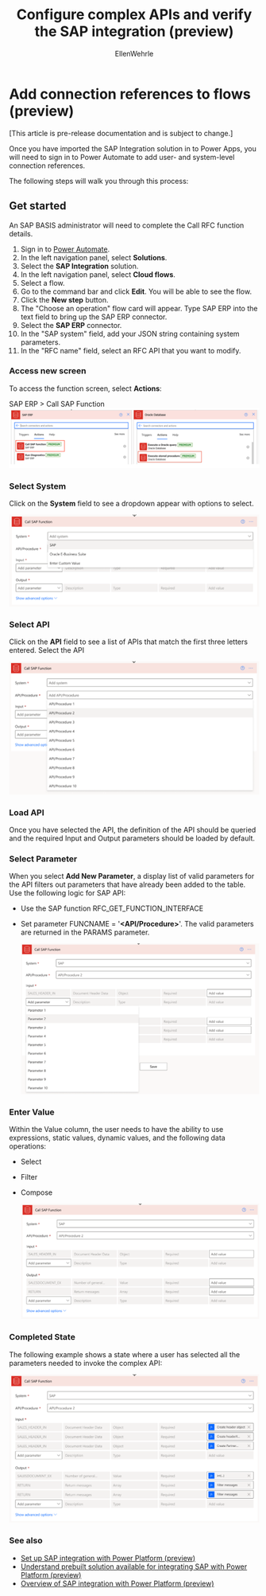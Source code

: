 ﻿---
title: Configure complex APIs and verify the SAP integration (preview)
description: Learn about the different complex API action screens, the configuration parameters for the available action screens, and verify the SAP integration with Power Platform.
services: ''
suite: flow
documentationcenter: na
author: EllenWehrle
manager: jongilman
editor: ''
tags: ''
ms.devlang: na
ms.subservice: cloud-flow
ms.topic: article
ms.tgt_pltfrm: na
ms.workload: na
ms.date: 09/19/2022
ms.author: ellenwehrle
ms.reviewer: ellenwehrle
search.app: 
  - Flow
search.audienceType: 
  - flowmaker
  - enduser
contributors:
 - EllenWehrle
 - tapanm-msft
 - galitskyd
---

# Add connection references to flows (preview)

[This article is pre-release documentation and is subject to change.]

Once you have imported the SAP Integration solution in to Power Apps, you will need to sign in to Power Automate to add user- and system-level connection references.



The following steps will walk you through this process:


## Get started
An SAP BASIS administrator will need to complete the Call RFC function details.

1. Sign in to [Power Automate](<https://make.powerautomate.com>).
1. In the left navigation panel, select **Solutions**.
1. Select the  **SAP Integration** solution.
1. In the left navigation panel, select **Cloud flows**.
1. Select a flow.
1. Go to the command bar and click **Edit**. You will be able to see the flow.
1. Click the **New step** button.
1. The "Choose an operation" flow card will appear. Type SAP ERP into the text field to bring up the SAP ERP connector.
1. Select the **SAP ERP** connector.
1. In the "SAP system" field, add your JSON string containing system parameters.
1. In the "RFC name" field, select an RFC API that you want to modify.

### Access new screen

To access the function screen, select **Actions**:

SAP ERP > Call SAP Function
    ![Graphical user interface  application Description automatically generated](media/action-screen/image1.png)

### Select System

Click on the **System** field to see a dropdown appear with options to select.

![](media/action-screen/image3.png)

### Select API

Click on the **API** field to see a list of APIs that match the first three letters entered. Select the API

![](media/action-screen/image4.png)

### Load API

Once you have selected the API, the definition of the API should be queried and the required Input and Output parameters should be loaded by default.

### Select Parameter

When you select **Add New Parameter**, a display list of valid parameters for the API filters out parameters that have already been added to the table. Use the following logic for SAP API:

- Use the SAP function RFC\_GET\_FUNCTION\_INTERFACE
- Set parameter FUNCNAME = '**&lt;API/Procedure&gt;**'. 
The valid parameters are returned in the PARAMS parameter.

    ![](media/action-screen/image6.png)

### Enter Value

Within the Value column, the user needs to have the ability to use expressions, static values, dynamic values, and the following data operations:

- Select
- Filter
- Compose

    ![](media/action-screen/image7.png)

### Completed State

The following example shows a state where a user has selected all the parameters needed to invoke the complex API:

![](media/action-screen/image8.png)

### See also

- [Set up SAP integration with Power Platform (preview)](set-up-prepare.md)
- [Understand prebuilt solution available for integrating SAP with Power Platform (preview)](solutions.md)
- [Overview of SAP integration with Power Platform (preview)](overview.md)
